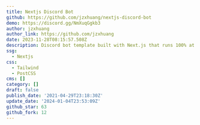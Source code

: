 ```yaml
---
title: Nextjs Discord Bot
github: https://github.com/jzxhuang/nextjs-discord-bot
demo: https://discord.gg/NmXuqGgkb3
author: jzxhuang
author_link: https://github.com/jzxhuang
date: 2023-11-28T08:15:57.508Z
description: Discord bot template built with Next.js that runs 100% at the edge
ssg:
  - Nextjs
css:
  - Tailwind
  - PostCSS
cms: []
category: []
draft: false
publish_date: '2021-04-29T23:18:30Z'
update_date: '2024-01-04T23:53:09Z'
github_star: 63
github_fork: 12
---
```


